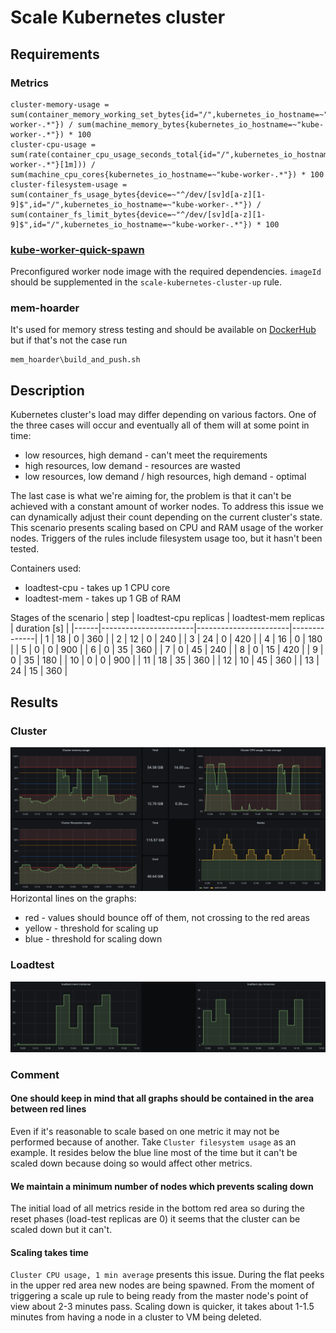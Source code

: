 # Scale Kubernetes cluster
## Requirements
### Metrics
```
cluster-memory-usage = sum(container_memory_working_set_bytes{id="/",kubernetes_io_hostname=~"kube-worker-.*"}) / sum(machine_memory_bytes{kubernetes_io_hostname=~"kube-worker-.*"}) * 100
cluster-cpu-usage = sum(rate(container_cpu_usage_seconds_total{id="/",kubernetes_io_hostname=~"kube-worker-.*"}[1m])) / sum(machine_cpu_cores{kubernetes_io_hostname=~"kube-worker-.*"}) * 100
cluster-filesystem-usage = sum(container_fs_usage_bytes{device=~"^/dev/[sv]d[a-z][1-9]$",id="/",kubernetes_io_hostname=~"kube-worker-.*"}) / sum(container_fs_limit_bytes{device=~"^/dev/[sv]d[a-z][1-9]$",id="/",kubernetes_io_hostname=~"kube-worker-.*"}) * 100
```

### [kube-worker-quick-spawn](https://github.com/k8loud/kubernetes-lab-setup/tree/master/terraform/02_kube_worker_quick_spawn)
Preconfigured worker node image with the required dependencies.
`imageId` should be supplemented in the `scale-kubernetes-cluster-up` rule.


### mem-hoarder
It's used for memory stress testing and should be available on [DockerHub](https://hub.docker.com/r/k8loud/mem-hoarder) but if that's not the case run 
```
mem_hoarder\build_and_push.sh
```

## Description
Kubernetes cluster's load may differ depending on various factors.
One of the three cases will occur and eventually all of them will at some point in time:
- low resources, high demand - can't meet the requirements
- high resources, low demand - resources are wasted
- low resources, low demand / high resources, high demand - optimal

The last case is what we're aiming for, the problem is that it can't be achieved with a constant amount of worker nodes.
To address this issue we can dynamically adjust their count depending on the current cluster's state.
This scenario presents scaling based on CPU and RAM usage of the worker nodes.
Triggers of the rules include filesystem usage too, but it hasn't been tested.

Containers used:
- loadtest-cpu - takes up 1 CPU core
- loadtest-mem - takes up 1 GB of RAM

Stages of the scenario
| step | loadtest-cpu replicas | loadtest-mem replicas | duration [s] |
|------|-----------------------|-----------------------|--------------|
| 1    | 18                    | 0                     | 360          |
| 2    | 12                    | 0                     | 240          |
| 3    | 24                    | 0                     | 420          |
| 4    | 16                    | 0                     | 180          |
| 5    | 0                     | 0                     | 900          |
| 6    | 0                     | 35                    | 360          |
| 7    | 0                     | 45                    | 240          |
| 8    | 0                     | 15                    | 420          |
| 9    | 0                     | 35                    | 180          |
| 10   | 0                     | 0                     | 900          |
| 11   | 18                    | 35                    | 360          |
| 12   | 10                    | 45                    | 360          |
| 13   | 24                    | 15                    | 360          |

## Results
### Cluster
![Cluster graphs](img/cluster_graphs.png)
Horizontal lines on the graphs:
- red - values should bounce off of them, not crossing to the red areas
- yellow - threshold for scaling up
- blue - threshold for scaling down

### Loadtest
![Loadtest graphs](img/loadtest_graphs.png)

### Comment
#### One should keep in mind that all graphs should be contained in the area between red lines
Even if it's reasonable to scale based on one metric it may not be performed because of another.
Take `Cluster filesystem usage` as an example. It resides below the blue line most of the time but it can't be scaled down because doing so would affect other metrics.

#### We maintain a minimum number of nodes which prevents scaling down
The initial load of all metrics reside in the bottom red area so during the reset phases (load-test replicas are 0) it seems that the cluster can be scaled down but it can't.

#### Scaling takes time
`Cluster CPU usage, 1 min average` presents this issue. During the flat peeks in the upper red area new nodes are being spawned. 
From the moment of triggering a scale up rule to being ready from the master node's point of view about 2-3 minutes pass.
Scaling down is quicker, it takes about 1-1.5 minutes from having a node in a cluster to VM being deleted.
